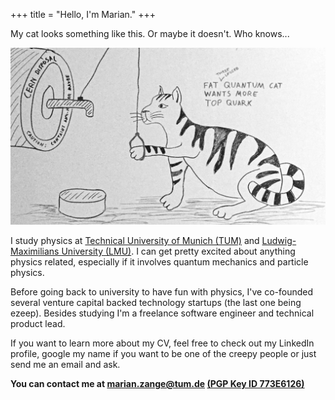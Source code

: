 +++
title = "Hello, I'm Marian."
+++

My cat looks something like this. Or maybe it doesn't. Who knows...

![Schroedinger's cat feeding on top quarks](/images/particle_disposal.jpg)

I study physics at <a href="http://www.tum.edu">Technical University of Munich (TUM)</a> and <a href="http://www.uni-muenchen.de">Ludwig-Maximilians University (LMU)</a>. I can get pretty excited about anything physics related, especially if it involves quantum mechanics and particle physics.

Before going back to university to have fun with physics, I've co-founded several venture capital backed technology startups (the last one being ezeep). Besides studying I'm a freelance software engineer and technical product lead.

If you want to learn more about my CV, feel free to check out my LinkedIn profile, google my name if you want to be one of the creepy people or just send me an email and ask.

<b>You can contact me at <a href="mailto:marian.zange@tum.de"><b>marian.zange@tum.de</b></a> <a href="http://pgp.mit.edu/pks/lookup?op=vindex&search=0x8E1275E0773E6126">(PGP Key ID 773E6126)</a></b>